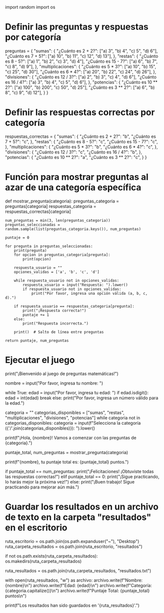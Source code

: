 import random
import os

# Definir las preguntas y respuestas por categoría
preguntas = {
    "sumas": {
        "¿Cuánto es 2 + 2?": ["a) 3", "b) 4", "c) 5", "d) 6"],
        "¿Cuánto es 7 + 5?": ["a) 10", "b) 11", "c) 12", "d) 13"],
    },
    "restas": {
        "¿Cuánto es 8 - 5?": ["a) 1", "b) 2", "c) 3", "d) 4"],
        "¿Cuánto es 15 - 7?": ["a) 6", "b) 7", "c) 8", "d) 9"],
    },
    "multiplicaciones": {
        "¿Cuánto es 5 * 3?": ["a) 10", "b) 15", "c) 25", "d) 30"],
        "¿Cuánto es 6 * 4?": ["a) 20", "b) 22", "c) 24", "d) 26"],
    },
    "divisiones": {
        "¿Cuánto es 12 / 3?": ["a) 2", "b) 3", "c) 4", "d) 6"],
        "¿Cuánto es 16 / 4?": ["a) 3", "b) 4", "c) 5", "d) 6"],
    },
    "potencias": {
        "¿Cuánto es 10 ** 2?": ["a) 100", "b) 200", "c) 50", "d) 25"],
        "¿Cuánto es 3 ** 2?": ["a) 6", "b) 8", "c) 9", "d) 12"],
    }
}

# Definir las respuestas correctas por categoría
respuestas_correctas = {
    "sumas": {
        "¿Cuánto es 2 + 2?": "b",
        "¿Cuánto es 7 + 5?": "c",
    },
    "restas": {
        "¿Cuánto es 8 - 5?": "c",
        "¿Cuánto es 15 - 7?": "c",
    },
    "multiplicaciones": {
        "¿Cuánto es 5 * 3?": "b",
        "¿Cuánto es 6 * 4?": "c",
    },
    "divisiones": {
        "¿Cuánto es 12 / 3?": "c",
        "¿Cuánto es 16 / 4?": "b",
    },
    "potencias": {
        "¿Cuánto es 10 ** 2?": "a",
        "¿Cuánto es 3 ** 2?": "c",
    }
}

# Función para mostrar preguntas al azar de una categoría específica
def mostrar_pregunta(categoria):
    preguntas_categoria = preguntas[categoria]
    respuestas_categoria = respuestas_correctas[categoria]
   
    num_preguntas = min(3, len(preguntas_categoria))
    preguntas_seleccionadas = random.sample(list(preguntas_categoria.keys()), num_preguntas)
   
    puntaje = 0

    for pregunta in preguntas_seleccionadas:
        print(pregunta)
        for opcion in preguntas_categoria[pregunta]:
            print(opcion)
       
        respuesta_usuario = ""
        opciones_validas = ['a', 'b', 'c', 'd']

        while respuesta_usuario not in opciones_validas:
            respuesta_usuario = input("Respuesta: ").lower()
            if respuesta_usuario not in opciones_validas:
                print("Por favor, ingresa una opción válida (a, b, c, d).")

        if respuesta_usuario == respuestas_categoria[pregunta]:
            print("¡Respuesta correcta!")
            puntaje += 1
        else:
            print("Respuesta incorrecta.")

        print()  # Salto de línea entre preguntas

    return puntaje, num_preguntas

# Ejecutar el juego
print("¡Bienvenido al juego de preguntas matemáticas!")

nombre = input("Por favor, ingresa tu nombre: ")

while True:
    edad = input("Por favor, ingresa tu edad: ")
    if edad.isdigit():
        edad = int(edad)
        break
    else:
        print("Por favor, ingresa un número válido para la edad.")

categoria = ""
categorias_disponibles = ["sumas", "restas", "multiplicaciones", "divisiones", "potencias"]
while categoria not in categorias_disponibles:
    categoria = input(f"Selecciona la categoría ({'/'.join(categorias_disponibles)}): ").lower()

print(f"¡Hola, {nombre}! Vamos a comenzar con las preguntas de {categoria}.")

puntaje_total, num_preguntas = mostrar_pregunta(categoria)

print(f"{nombre}, tu puntaje total es: {puntaje_total} puntos.")

if puntaje_total == num_preguntas:
    print("¡Felicitaciones! ¡Obtuviste todas las respuestas correctas!")
elif puntaje_total == 0:
    print("¡Sigue practicando, lo harás mejor la próxima vez!")
else:
    print("¡Buen trabajo! Sigue practicando para mejorar aún más.")

# Guardar los resultados en un archivo de texto en la carpeta "resultados" en el escritorio
ruta_escritorio = os.path.join(os.path.expanduser("~"), "Desktop")
ruta_carpeta_resultados = os.path.join(ruta_escritorio, "resultados")

if not os.path.exists(ruta_carpeta_resultados):
    os.makedirs(ruta_carpeta_resultados)

ruta_resultados = os.path.join(ruta_carpeta_resultados, "resultados.txt")

with open(ruta_resultados, "w") as archivo:
    archivo.write(f"Nombre: {nombre}\n")
    archivo.write(f"Edad: {edad}\n")
    archivo.write(f"Categoría: {categoria.capitalize()}\n")
    archivo.write(f"Puntaje Total: {puntaje_total} puntos\n")

print(f"Los resultados han sido guardados en '{ruta_resultados}'.")
